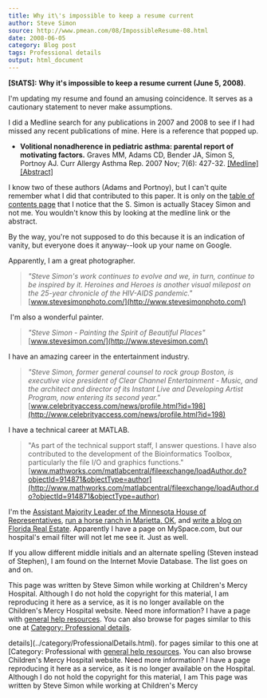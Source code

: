 ```yaml
---
title: Why it\'s impossible to keep a resume current
author: Steve Simon
source: http://www.pmean.com/08/ImpossibleResume-08.html
date: 2008-06-05
category: Blog post
tags: Professional details
output: html_document
---
```

**[StATS]:** **Why it\'s impossible to keep a resume
current (June 5, 2008)**.

I\'m updating my resume and found an amusing coincidence. It serves as a
cautionary statement to never make assumptions.

I did a Medline search for any publications in 2007 and 2008 to see if I
had missed any recent publications of mine. Here is a reference that
popped up.

-   **Volitional nonadherence in pediatric asthma: parental report of
    motivating factors.** Graves MM, Adams CD, Bender JA, Simon S,
    Portnoy AJ. Curr Allergy Asthma Rep. 2007 Nov; 7(6): 427-32.
    [\[Medline\]](http://www.ncbi.nlm.nih.gov/pubmed/17986372)
    [\[Abstract\]](http://www.current-reports.com/article_frame.cfm?PubID=AL07-6-1-04&Type=Abstract)

I know two of these authors (Adams and Portnoy), but I can\'t quite
remember what I did that contributed to this paper. It is only on the
[table of contents
page](http://www.current-reports.com/contents.cfm?Volume=7&Issue=6) that
I notice that the S. Simon is actually Stacey Simon and not me. You
wouldn\'t know this by looking at the medline link or the abstract.

By the way, you\'re not supposed to do this because it is an indication
of vanity, but everyone does it anyway\--look up your name on Google.

Apparently, I am a great photographer.

> *\"Steve Simon\'s work continues to evolve and we, in turn, continue
> to be inspired by it. Heroines and Heroes is another visual milepost
> on the 25-year chronicle of the HIV-AIDS pandemic.\"*
> [www.stevesimonphoto.com/](http://www.stevesimonphoto.com/)

 I\'m also a wonderful painter.

> *\"Steve Simon - Painting the Spirit of Beautiful Places\"*
> [www.stevesimon.com/](http://www.stevesimon.com/)

I have an amazing career in the entertainment industry.

> *\"Steve Simon, former general counsel to rock group Boston, is
> executive vice president of Clear Channel Entertainment - Music, and
> the architect and director of its Instant Live and Developing Artist
> Program, now entering its second year.\"*
> [www.celebrityaccess.com/news/profile.html?id=198](http://www.celebrityaccess.com/news/profile.html?id=198)

I have a technical career at MATLAB.

> \"As part of the technical support staff, I answer questions. I have
> also contributed to the development of the Bioinformatics Toolbox,
> particularly the file I/O and graphics functions.\"
> [www.mathworks.com/matlabcentral/fileexchange/loadAuthor.do?objectId=914871&objectType=author](http://www.mathworks.com/matlabcentral/fileexchange/loadAuthor.do?objectId=914871&objectType=author)

I\'m the [Assistant Majority Leader of the Minnesota House of
Representatives](http://www.house.leg.state.mn.us/members/members.asp?district=44a),
[run a horse ranch in Marietta,
OK](http://www.customcrome.com/ranch.htm), and [write a blog on Florida
Real Estate](http://stevesimon.us/blog/). Apparently I have a page on
MySpace.com, but our hospital\'s email filter will not let me see it.
Just as well.

If you allow different middle initials and an alternate spelling (Steven
instead of Stephen), I am found on the Internet Movie Database. The list
goes on and on.

This page was written by Steve Simon while working at Children\'s Mercy
Hospital. Although I do not hold the copyright for this material, I am
reproducing it here as a service, as it is no longer available on the
Children\'s Mercy Hospital website. Need more information? I have a page
with [general help resources](../GeneralHelp.html). You can also browse
for pages similar to this one at [Category: Professional
details](../category/ProfessionalDetails.html).
<!---More--->
details](../category/ProfessionalDetails.html).
for pages similar to this one at [Category: Professional
with [general help resources](../GeneralHelp.html). You can also browse
Children\'s Mercy Hospital website. Need more information? I have a page
reproducing it here as a service, as it is no longer available on the
Hospital. Although I do not hold the copyright for this material, I am
This page was written by Steve Simon while working at Children\'s Mercy

<!---Do not use
**[StATS]:** **Why it\'s impossible to keep a resume
This page was written by Steve Simon while working at Children\'s Mercy
Hospital. Although I do not hold the copyright for this material, I am
reproducing it here as a service, as it is no longer available on the
Children\'s Mercy Hospital website. Need more information? I have a page
with [general help resources](../GeneralHelp.html). You can also browse
for pages similar to this one at [Category: Professional
details](../category/ProfessionalDetails.html).
--->

